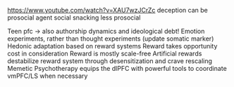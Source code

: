 https://www.youtube.com/watch?v=XAU7wzJCrZc
deception can be prosocial
agent social snacking less prosocial

Teen pfc -> also authorship dynamics and ideological debt!
Emotion experiments, rather than thought experiments (update somatic marker)
Hedonic adaptation based on reward systems
Reward takes opportunity cost in consideration
Reward is mostly scale-free
Artificial rewards destabilize reward system through desensitization and crave rescaling
Memetic Psychotherapy equips the dlPFC with powerful tools to coordinate vmPFC/LS when necessary